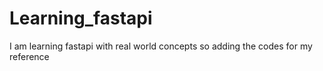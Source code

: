 # Learning_fastapi
I am learning fastapi with real world concepts so adding the codes for my reference
